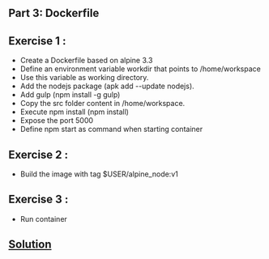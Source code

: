 ## Part 3: Dockerfile
## Exercise 1 : 
* Create a Dockerfile based on alpine 3.3
* Define an environment variable workdir that points to  /home/workspace
* Use this variable as working directory.
* Add the nodejs package (apk add --update nodejs).
* Add gulp (npm install -g gulp)
* Copy the src folder content in /home/workspace.
* Execute npm install (npm install)
* Expose the port 5000
* Define npm start as command when starting container

## Exercise 2 : 
* Build the image with tag $USER/alpine_node:v1

## Exercise 3 : 
* Run container 

## [Solution](solution)
